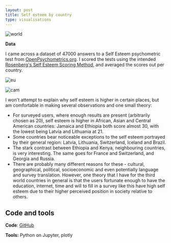 ```yaml
---
layout: post
title: Self esteem by country
type: visualisations
---
```


![world](../images/visu/self_esteem/world.png "world")

**Data**

I came across a dataset of 47000 answers to a Self Esteem psychometric test from [OpenPsychometrics.org](
https://openpsychometrics.org/_rawdata/). I scored the tests using the intended [Rosenberg's Self Esteem Scoring Method](https://fetzer.org/sites/default/files/images/stories/pdf/selfmeasures/Self_Measures_for_Self-Esteem_ROSENBERG_SELF-ESTEEM.pdf), and averaged the scores out per country. 

![eu](../images/visu/self_esteem/eu.png "eu")

![cam](../images/visu/self_esteem/cam.png "cam")

I won't attempt to explain why self esteem is higher in certain places, but am comfortable in making several observations and one small theory:

* For surveyed users, where enough results are present (arbitrarily chosen as 20), self esteem is higher in African, Asian and Central American countries: Jamaica and Ethiopia both score almost 30, with the lowest being Latvia and Lithuania at 21.
* Some countries bear noticeable exceptions to the self esteem portrayed by their general region: Latvia, Lithuania, Switzerland, Iceland and Brazil.
* The stark contrast between Ethiopia and Kenya, neighbouring countries, is very interesting. The same goes for France and Switzerland, and Georgia and Russia.
* There are probably many different reasons for these - cultural, geographical, political, socioeconomic and even potentially language and survey translation. However, one theory that I have for the third world countries in general is that the users fortunate enough to have the education, internet, time and will to fill in a survey like this have high self esteem due to their higher perceived position in society relative to others.



Code and tools
------
**Code**: [GitHub](https://github.com/rian-van-den-ander/explorations/tree/master/self_esteem)

**Tools:** Python on Jupyter, plotly

 



